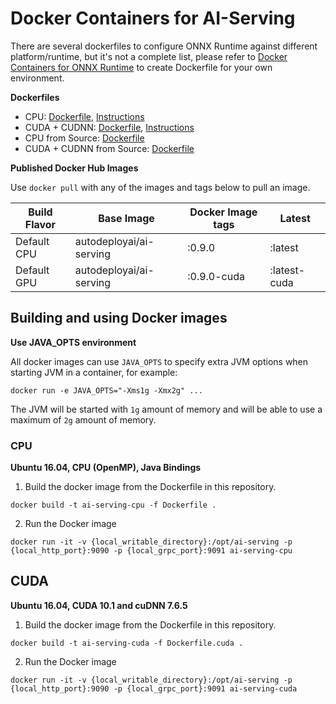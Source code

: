 # Docker Containers for AI-Serving

There are several dockerfiles to configure ONNX Runtime against different platform/runtime, but it's not a complete list, please refer to [Docker Containers for ONNX Runtime](https://github.com/microsoft/onnxruntime/tree/master/dockerfiles) to create Dockerfile for your own environment.

**Dockerfiles**
- CPU: [Dockerfile](Dockerfile.source), [Instructions](#cpu)
- CUDA + CUDNN: [Dockerfile](Dockerfile.cuda), [Instructions](#cuda)
- CPU from Source: [Dockerfile](Dockerfile.source)
- CUDA + CUDNN from Source: [Dockerfile](Dockerfile.cuda.source)

**Published Docker Hub Images**

Use `docker pull` with any of the images and tags below to pull an image.

| Build Flavor      | Base Image              | Docker Image tags    | Latest         |
|-------------------|------------------------ |----------------------|----------------|
| Default CPU   | autodeployai/ai-serving | :0.9.0        | :latest |
| Default GPU      | autodeployai/ai-serving | :0.9.0-cuda               | :latest-cuda        |

## Building and using Docker images
**Use JAVA_OPTS environment**

All docker images can use `JAVA_OPTS` to specify extra JVM options when starting JVM in a container, for example:
```
docker run -e JAVA_OPTS="-Xms1g -Xmx2g" ...
```
The JVM will be started with `1g` amount of memory and will be able to use a maximum of `2g` amount of memory.


### CPU
**Ubuntu 16.04, CPU (OpenMP), Java Bindings**

1. Build the docker image from the Dockerfile in this repository.
```
docker build -t ai-serving-cpu -f Dockerfile .
```

2. Run the Docker image
```
docker run -it -v {local_writable_directory}:/opt/ai-serving -p {local_http_port}:9090 -p {local_grpc_port}:9091 ai-serving-cpu
```

## CUDA
**Ubuntu 16.04, CUDA 10.1 and cuDNN 7.6.5**

1. Build the docker image from the Dockerfile in this repository.
```
docker build -t ai-serving-cuda -f Dockerfile.cuda .
```

2. Run the Docker image
```
docker run -it -v {local_writable_directory}:/opt/ai-serving -p {local_http_port}:9090 -p {local_grpc_port}:9091 ai-serving-cuda
```

